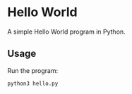 # Hello World

A simple Hello World program in Python.

## Usage

Run the program:

```bash
python3 hello.py
```
